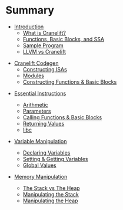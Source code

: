 # Summary


<!-- 
# Introduction 
This chapter is about introducing what Cranelift IR is.
Like `index.md` from the docs in the `cranelift` folder of the `wasmtime` repository.
Construction is not worried about until chapter 1, when you're somewhat familiar with the IR.
This chapter will be somewhat bulky as it needs to convey relevant information.

# What is Cranelift?
This sub-chapter tells the user what Cranelift is and gives an example of it's IR, with an input & output.

# Functions, Basic Blocks, and SSA
This talks about how Cranelift has functions, basic blocks, and is single-static assignment.
This comes before code generation so the user has an idea of what the output of their code will be.
It also mentions you can use libc - this will be VERY important in later chapters, so don't forget.
# Sample Program
Shows a simple program in IR form.
-->

- [Introduction](./introduction/index.md) 
    - [What is Cranelift?](./introduction/what_is_cranelift.md)
    - [Functions, Basic Blocks, and SSA](./introduction/fbbssa.md)
    - [Sample Program](./introduction/sample_program.md)
    - [LLVM vs Cranelift](./introduction/llvm_vs_cranelift.md)

<!--
# Cranelift Codegen
This chapter talks about how to get started generating Cranelift IR.

# Constructing ISAs
This talks about constructing:
- Flags
- ISA

```
let mut flag_builder = settings::builder();
flag_builder.set("use_colocated_libcalls", "false").unwrap();
flag_builder.set("is_pic", "false").unwrap();
let isa_builder = cranelift_native::builder().unwrap_or_else(|msg| {
    panic!("host machine is not supported: {}", msg);
});
let isa = isa_builder
    .finish(settings::Flags::new(flag_builder))
    .unwrap();
```
This code from the demo will be familiar by the end of this section.

# Modules
This introduces Modules - whether it be object modules or JIT modules.
It will focus on both module types equally.
It introduces these types:
- JITModule
- ObjectModule

# Constructing Functions & Basic Blocks
This chapter introduces these types:
- Function
- FunctionBuilder
- Context
- BasicBlock
- Probably some more akin to these.

-->

- [Cranelift Codegen](./chapter1/index.md)
    - [Constructing ISAs](./chapter1/constructing_isas.md)
    - [Modules](./chapter1/modules.md)
    - [Constructing Functions & Basic Blocks](./chapter1/cfbb.md)

<!--
# Basic Instructions
This chapter will introduce basic instructions.
- Arithmetic
- Function & Block Parameters
- Calling functions & switching blocks
- Returning

TODO: document specifics of other chapters
-->
- [Essential Instructions](./chapter2/index.md)
    - [Arithmetic](./chapter2/arithmetic.md)
    - [Parameters](./chapter2/parameters.md)
    - [Calling Functions & Basic Blocks](./chapter2/cfbb.md)
    - [Returning Values](./chapter2/returning.md)
    - [libc](./chapter2/libc.md)

- [Variable Manipulation](./chapter3/index.md)
    - [Declaring Variables](./chapter3/declaring.md)
    - [Setting & Getting Variables](./chapter3/setting_and_getting.md)
    - [Global Values](./chapter3/global_values.md)

- [Memory Manipulation](./chapter4/index.md)
    - [The Stack vs The Heap](./chapter4/stack_vs_heap.md)
    - [Manipulating the Stack](./chapter4/manipulating_stack.md)
    - [Manipulating the Heap](./chapter4/manipulating_heap.md)

<!-- 
Possible ideas for future chapters
- Strings & arrays in memory
- Interop with Rust (using Rust functions, data, etc. from Cranelift)
- Working through recreating the JIT Cranelift Demo. (It's really a good example, 
I just wish it was better explained in a step-by-step format in a book like this
instead of scattered comments. That way it could be understood.)


-->